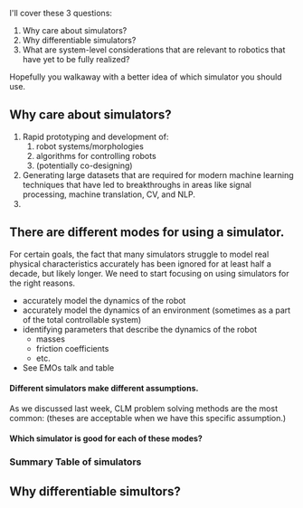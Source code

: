 I'll cover these 3 questions:
1. Why care about simulators?
2. Why differentiable simulators?
3. What are system-level considerations that are relevant to robotics that have yet to be fully realized?

 Hopefully you walkaway with a better idea of which simulator you should use.

## Why care about simulators?
1. Rapid prototyping and development of:
	1. robot systems/morphologies
	2. algorithms for controlling robots
	3. (potentially co-designing)
2. Generating large datasets that are required for modern machine learning techniques that have led to breakthroughs in areas like signal processing, machine translation, CV, and NLP.
3. 


## There are different modes for using a simulator.
For certain goals, the fact that many simulators struggle to model real physical characteristics accurately has been ignored for at least half a decade, but likely longer. We need to start focusing on using simulators for the right reasons.

- accurately model the dynamics of the robot
- accurately model the dynamics of an environment (sometimes as a part of the total controllable system)
- identifying parameters that describe the dynamics of the robot
	- masses
	- friction coefficients
	- etc.
- See EMOs talk and table

#### Different simulators make different assumptions.

As we discussed last week, CLM problem solving methods are the most common:
(theses are acceptable when we have this specific assumption.)



#### Which simulator is good for each of these modes?

### Summary Table of simulators


## Why differentiable simultors?





